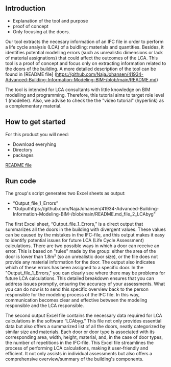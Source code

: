 ## Introduction
- Explanation of the tool and purpose
- proof of concept
- Only focusing at the doors.
  
Our tool extracts the necesary information of an IFC file in order to perform a life cycle analysis (LCA) of a buidling: materials and quantities. Besides, it identifies potential modelling errors (such as unrealistic dimensions or lack of material assignations) that could affect the outcomes of the LCA. This tool is a proof of concept and focus only on extracting information related to the doors of the building. A more detailed description of the tool can be found in [README file] (https://github.com/NajaJohansen/41934-Advanced-Building-Information-Modeling-BIM-/blob/main/README.md)

The tool is intended for LCA consultants with little knowledge on BIM modelling and programming. Therefore, this tutorial aims to target role level 1 (modeller). Also, we advise to check the the "video tutorial" (hyperlink) as a complementary material.  

## How to get started
For this product you will need:


- Download everyhing
- Directory
- packages


[README file](https://github.com/NajaJohansen/41934-Advanced-Building-Information-Modeling-BIM-/blob/main/README.md)



## Run code
The group's script generates two Excel sheets as output:
- “Output_file_1_Errors”
- “Outputhttps://github.com/NajaJohansen/41934-Advanced-Building-Information-Modeling-BIM-/blob/main/README.md_file_2_LCAbyg"

The first Excel sheet, “Output_file_1_Errors,” is a direct output that summarizes all the doors in the building with divergent values. These values can be caused by the mistakes in the IFC-file, and this output makes it easy to identify potential issues for future LCA (Life Cycle Assessment) calculations. There are two possible ways in which a door can receive an error. This is based on "rules" made by the group: either the area of the door is lower than 1.8m² (so an unrealistic door size), or the file does not provide any material information for the door. The output also indicates which of these errors has been assigned to a specific door. In the "Output_file_1_Errors," you can clearly see where there may be problems for future LCA calculations. 
This detailed breakdown ensures that you can address issues promptly, ensuring the accuracy of your assessments. What you can do now is to send this specific overview back to the person responsible for the modeling process of the IFC file. In this way, communication becomes clear and effective between the modeling responsible and the LCA responsible.

The second output Excel file contains the necessary data required for LCA calculations in the software “LCAbyg.” This file not only provides essential data but also offers a summarized list of all the doors, neatly categorized by similar size and materials. Each door or door type is associated with its corresponding area, width, height, material, and, in the case of door types, the number of repetitions in the IFC-file.
This Excel file streamlines the process of performing LCA calculations, making it user-friendly and efficient. It not only assists in individual assessments but also offers a comprehensive overview/summary of the building's components. 
